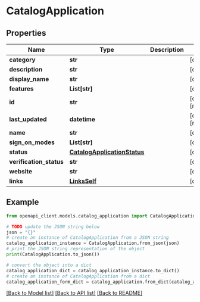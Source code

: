 # CatalogApplication


## Properties

Name | Type | Description | Notes
------------ | ------------- | ------------- | -------------
**category** | **str** |  | [optional] 
**description** | **str** |  | [optional] 
**display_name** | **str** |  | [optional] 
**features** | **List[str]** |  | [optional] 
**id** | **str** |  | [optional] [readonly] 
**last_updated** | **datetime** |  | [optional] [readonly] 
**name** | **str** |  | [optional] 
**sign_on_modes** | **List[str]** |  | [optional] 
**status** | [**CatalogApplicationStatus**](CatalogApplicationStatus.md) |  | [optional] 
**verification_status** | **str** |  | [optional] 
**website** | **str** |  | [optional] 
**links** | [**LinksSelf**](LinksSelf.md) |  | [optional] 

## Example

```python
from openapi_client.models.catalog_application import CatalogApplication

# TODO update the JSON string below
json = "{}"
# create an instance of CatalogApplication from a JSON string
catalog_application_instance = CatalogApplication.from_json(json)
# print the JSON string representation of the object
print(CatalogApplication.to_json())

# convert the object into a dict
catalog_application_dict = catalog_application_instance.to_dict()
# create an instance of CatalogApplication from a dict
catalog_application_form_dict = catalog_application.from_dict(catalog_application_dict)
```
[[Back to Model list]](../README.md#documentation-for-models) [[Back to API list]](../README.md#documentation-for-api-endpoints) [[Back to README]](../README.md)


